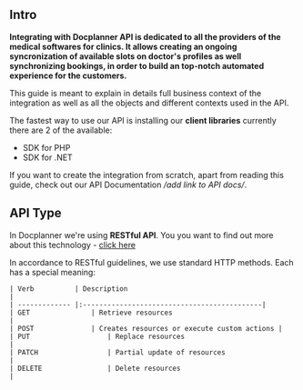 ## Intro

<img :src="$withBase('/img/Launch.png')" style="width:40%; float: right; margin-left: 50px;"> **Integrating with Docplanner API is dedicated to all the providers of the medical softwares for clinics. It allows creating an ongoing syncronization of available slots on doctor's profiles as well synchronizing bookings, in order to build an top-notch automated experience for the customers.**

This guide is meant to explain in details full business context of the integration as well as all the objects and different contexts used in the API. 

The fastest way to use our API is installing our **client libraries** currently there are 2 of the available:

- SDK for PHP
- SDK for .NET

If you want to create the integration from scratch, apart from reading this guide, check out our API Documentation */add link to API docs/*.


## API Type

In Docplanner we're using **RESTful API**. You you want to find out more about this technology - [click here](https://en.wikipedia.org/wiki/Representational_state_transfer) 

In accordance to RESTful guidelines, we use standard HTTP methods. Each has a special meaning:

```text
| Verb        	| Description   														  | 
| ------------- |:--------------------------------------------| 
| GET      			| Retrieve resources 													| 
| POST      		| Creates resources or execute custom actions |    
| PUT 					| Replace resources      										  |  
| PATCH 				| Partial update of resources      						|  
| DELETE 				| Delete resources     												|  
```

